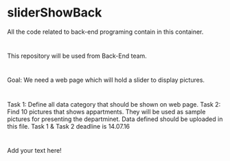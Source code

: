 # sliderShowBack
All the code related to back-end programing contain in this container.
#
This repository will be used from Back-End team.
#
Goal: We need a web page which will hold a slider to display pictures.
#
Task 1: Define all data category that should be shown on web page.
Task 2: Find 10 pictures that shows appartments. They will be used as sample pictures for presenting the departminet.
Data defined should be uploaded in this file. 
Task 1 & Task 2 deadline is 14.07.16
#
Add your text here!
